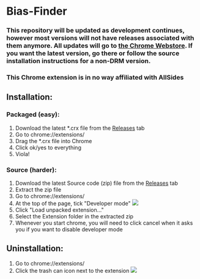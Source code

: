 # Bias-Finder

### This repository will be updated as development continues, however most versions will not have releases associated with them anymore. All updates will go to [the Chrome Webstore](https://chrome.google.com/webstore/detail/bias-finder/jojjlkfeofgcjeanbpghcapjcccbakop). If you want the latest version, go there or follow the source installation instructions for a non-DRM version.

### This Chrome extension is in no way affiliated with AllSides

## Installation:
### Packaged (easy):  
1. Download the latest *.crx file from the [Releases](https://github.com/TheUnlocked/Bias-Finder/releases) tab
2. Go to chrome://extensions/
3. Drag the *.crx file into Chrome
4. Click ok/yes to everything
5. Viola!

### Source (harder):
1. Download the latest Source code (zip) file from the [Releases](https://github.com/TheUnlocked/Bias-Finder/releases) tab
2. Extract the zip file
3. Go to chrome://extensions/
4. At the top of the page, tick "Developer mode" ![](http://i.imgur.com/EujDK2i.png)
5. Click "Load unpacked extension..."
6. Select the Extension folder in the extracted zip
7. Whenever you start chrome, you will need to click cancel when it asks you if you want to disable developer mode

## Uninstallation:
1. Go to chrome://extensions/
2. Click the trash can icon next to the extension ![](http://i.imgur.com/JuaKrMz.png)
